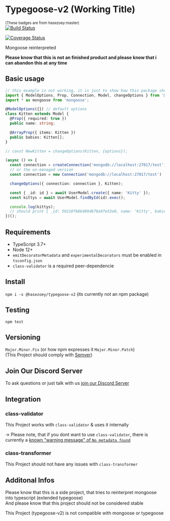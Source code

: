 # Typegoose-v2 (Working Title)

 <sub>(These badges are from hasezoey:master)</sub>  
[![Build Status](https://travis-ci.com/hasezoey/typegoose-v2.svg?branch=master)](https://travis-ci.com/hasezoey/typegoose-v2)
<!--[![npm](https://img.shields.io/npm/dt/@hasezoey/typegoose-v2-v2.svg)](https://www.npmjs.com/package/@hasezoey/typegoose-v2) -->
[![Coverage Status](https://coveralls.io/repos/github/hasezoey/typegoose-v2/badge.svg?branch=master)](https://coveralls.io/github/hasezoey/typegoose-v2?branch=master)

Mongoose reinterpreted

**Please know that this is not an finished product and please know that i can abandon this at any time**

## Basic usage

```ts
// this example is not working, it is just to show how this package should work when finished
import { ModelOptions, Prop, Connection, Model, changeOptions } from '@hasezoey/typegoose-v2';
import * as mongoose from 'mongoose';

@ModelOptions({}) // default options
class Kitten extends Model {
  @Prop({ required: true })
  public name: string;

  @ArrayProp({ items: Kitten })
  public babies: Kitten[];
}

// const NewKitten = changeOptions(Kitten, {options});

(async () => {
  const connection = createConnection('mongodb://localhost:27017/test');
  // or the un-managed version
  const connection = new Connection('mongodb://localhost:27017/test')

  changeOptions({ connection: connection }, Kitten);

  const { _id: id } = await UserModel.create({ name: 'Kitty' });
  const kittys = await UserModel.findById(id).exec();

  console.log(kittys);
  // should print { _id: 59218f686409d670a97e53e0, name: 'Kitty', babies: undefined __v: 0 }
})();
```

## Requirements

* TypeScript 3.7+
* Node 12+
* `emitDecoratorMetadata` and `experimentalDecorators` must be enabled in `tsconfig.json`
* `class-validator` is a required peer-dependencie

## Install

`npm i -s @hasezoey/typegoose-v2` (its currently not an npm package)

## Testing

`npm test`

## Versioning

`Major.Minor.Fix` (or how npm expresses it `Major.Minor.Patch`)  
(This Project should comply with [Semver](https://semver.org))

## Join Our Discord Server

To ask questions or just talk with us [join our Discord Server](https://discord.gg/BpGjTTD)

## Integration

### class-validator

This Project works with `class-validator` & uses it internally

-> Please note, that if you dont want to use `class-validator`, there is currently a [known "warning message" of `No metadata found`](https://github.com/typestack/class-validator/issues/279)

### class-transformer

This Project should not have any issues with `class-transformer`

## Additonal Infos

Please know that this is a side project, that tries to reinterpret mongoose into typescript (extended typegoose)  
And please know that this project should not be considered stable  

This Project (typegoose-v2) is not compatible with mongoose or typegoose
